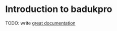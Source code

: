 # Introduction to badukpro

TODO: write [great documentation](http://jacobian.org/writing/what-to-write/)
